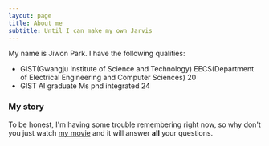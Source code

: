 ```yaml
---
layout: page
title: About me
subtitle: Until I can make my own Jarvis
---
```


My name is Jiwon Park. I have the following qualities:

- GIST(Gwangju Institute of Science and Technology) EECS(Department of Electrical Engineering and Computer Sciences) 20
- GIST AI graduate Ms phd integrated 24

### My story

To be honest, I'm having some trouble remembering right now, so why don't you just watch [my movie](https://en.wikipedia.org/wiki/The_Princess_Bride_%28film%29) and it will answer **all** your questions.
